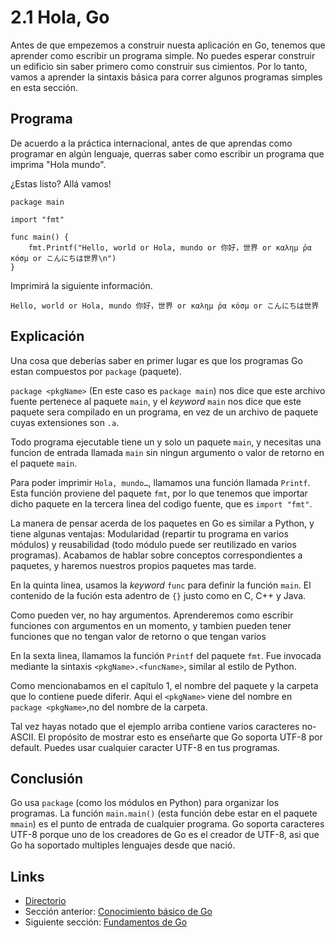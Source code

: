 # 2.1 Hola, Go

Antes de que empezemos a construir nuesta aplicación en Go, tenemos que aprender como escribir un programa simple. No puedes esperar construir un edificio sin saber primero como construir sus cimientos. Por lo tanto, vamos a aprender la sintaxis básica para correr algunos programas simples en esta sección. 

## Programa

De acuerdo a la práctica internacional, antes de que aprendas como programar en algún lenguaje, querras saber como escribir un programa que imprima "Hola mundo".

¿Estas listo? Allá vamos!

	package main
	
	import "fmt"
	
	func main() {
		fmt.Printf("Hello, world or Hola, mundo or 你好，世界 or καλημ ́ρα κóσμ or こんにちは世界\n")
	}
	
Imprimirá la siguiente información.

	Hello, world or Hola, mundo 你好，世界 or καλημ ́ρα κóσμ or こんにちは世界
	
## Explicación

Una cosa que deberías saber en primer lugar es que los programas Go estan compuestos por `package` (paquete).

`package <pkgName>` (En este caso es `package main`) nos dice que este archivo fuente pertenece al paquete `main`, y el *keyword* `main` nos dice que este paquete sera compilado en un programa, en vez de un archivo de paquete cuyas extensiones son `.a`.

Todo programa ejecutable tiene un y solo un paquete `main`, y necesitas una funcion de entrada llamada `main` sin ningun argumento o valor de retorno en el paquete `main`.


Para poder imprimir `Hola, mundo…`, llamamos una función llamada `Printf`. Esta función proviene del paquete `fmt`, por lo que tenemos que importar dicho paquete en la tercera linea del codigo fuente, que es `import "fmt"`.

La manera de pensar acerda de los paquetes en Go es similar a Python, y tiene algunas ventajas: Modularidad (repartir tu programa en varios módulos) y reusabilidad (todo módulo puede ser reutilizado en varios programas). Acabamos de hablar sobre conceptos correspondientes a paquetes, y haremos nuestros propios paquetes mas tarde.

En la quinta linea, usamos la *keyword* `func` para definir la función `main`. El contenido de la fución esta adentro de `{}` justo como en C, C++ y Java.

Como pueden ver, no hay argumentos. Aprenderemos como escribir funciones con argumentos en un momento, y tambien pueden tener funciones que no tengan valor de retorno o que tengan varios

En la sexta linea, llamamos la función `Printf` del paquete `fmt`. Fue invocada mediante la sintaxis `<pkgName>.<funcName>`,  similar al estilo de Python.

Como mencionabamos en el capítulo 1, el nombre del paquete y la carpeta que lo contiene puede diferir. Aqui el `<pkgName>` viene del nombre en `package <pkgName>`,no del nombre de la carpeta.

Tal vez hayas notado que el ejemplo arriba contiene varios caracteres no-ASCII. El propósito de mostrar esto es enseñarte que Go soporta UTF-8 por default. Puedes usar cualquier caracter UTF-8 en tus programas.

## Conclusión

Go usa `package` (como los módulos en Python) para organizar los programas. La función `main.main()` (esta función debe estar en el paquete `mmain`) es el punto de entrada de cualquier programa. Go soporta caracteres UTF-8 porque uno de los creadores de Go es el creador de UTF-8, asi que Go ha soportado multiples lenguajes desde que nació.

## Links

- [Directorio](preface.md)
- Sección anterior: [Conocimiento básico de Go](02.0.md)
- Siguiente sección: [Fundamentos de Go](02.2.md)
